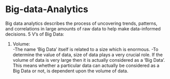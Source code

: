 # Big-data-Analytics
Big data analytics describes the process of uncovering trends, patterns, and correlations in large amounts of raw data to help make data-informed decisions.
5 V’s of Big Data:
1. Volume:  
    -The name ‘Big Data’ itself is related to a size which is enormous.
    -To determine the value of data, size of data plays a very crucial role. If the volume of data is very large then it is actually considered as a ‘Big Data’. This means whether a particular data can actually be considered as a Big Data or not, is dependent upon the volume of data.
    
